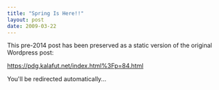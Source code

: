 ```yaml
---
title: "Spring Is Here!!"
layout: post
date: 2009-03-22
---
```


This pre-2014 post has been preserved as a static version of the original Wordpress post:

https://pdg.kalafut.net/index.html%3Fp=84.html

You'll be redirected automatically...

<head>
  <meta http-equiv="refresh" content="5;url=https://pdg.kalafut.net/index.html%3Fp=84.html">
</head>

